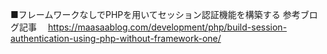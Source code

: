 ■フレームワークなしでPHPを用いてセッション認証機能を構築する
参考ブログ記事
　https://maasaablog.com/development/php/build-session-authentication-using-php-without-framework-one/
